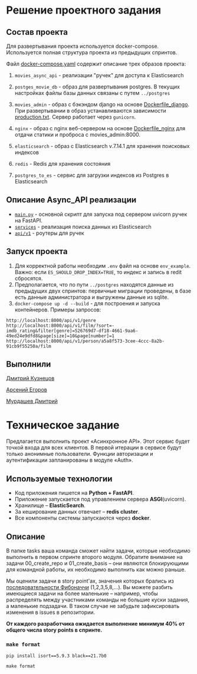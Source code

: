 # Решение проектного задания

## Состав проекта

Для развертывания проекта используется docker-compose.
Используется полная структура проекта из предыдущих спринтов.

Файл [docker-compose.yaml](https://github.com/dimk00z/Async_API_sprint_1/blob/main/docker-compose.yaml) содержит описание трех образов проекта:

1. `movies_async_api` - реализации "ручек" для доступа к Elasticsearch

2. `postges_movie_db` - образ для развертывания postgres. В текущих настройках файлы базы данных связаны с путем `../postgres`
3. `movies_admin` - образ с бэкэндом django на основе [Dockerfile_django](https://github.com/dimk00z/Async_API_sprint_1/blob/main/Dockerfile_django). При развертывании в образ устанавливаются зависимости [production.txt](https://github.com/dimk00z/Async_API_sprint_1/blob/main/movies_admin/requirements/production.txt). Сервер работает через `gunicorn`.
4. `nginx` - образ с nginx веб-сервером на основе [Dockerfile_nginx](https://github.com/dimk00z/Async_API_sprint_1/blob/main/nginx/Dockerfile_nginx) для отдачи статики и проброса с movies_admin:8000.
5. `elasticsearch` - образ с Elasticsearch v.7.14.1 для хранения поисковых индексов
6. `redis` - Redis для хранения состояния
7. `postgres_to_es` - сервис для загрузки индексов из Postgres в Elasticsearch

## Описание Async_API реализации

- [`main.py`](https://github.com/dimk00z/Async_API_sprint_1/blob/main/async_api/src/main.py) - основной скрипт для запуска под сервером uvicorn ручек на FastAPI.
- [`services`](https://github.com/dimk00z/Async_API_sprint_1/tree/main/async_api/src/services) - реализация поиска данных из Elasticsearch
- [`api/v1`](https://github.com/dimk00z/Async_API_sprint_1/tree/main/async_api/src/api/v1) - роутеры для ручек

## Запуск проекта

1. Для корректной работы необходим `.env` файл на основе `env_example`. Важно: если `ES_SHOULD_DROP_INDEX=TRUE`, то индекс и запись в redit сбросятся.
2. Предполагается, что по пути `../postgres` находятся данные из предыдущих двух спринтов: первичные миграции проведены, в базе есть данные администратора и выгружены данные из sqlite.
4. `docker-compose up -d --build` - для построения и запуска контейнеров.
Примеры запросов:
```
http://localhost:8000/api/v1/genre
http://localhost:8000/api/v1/film/?sort=-imdb_rating&filter[genre]=526769d7-df18-4661-9aa6-49ed24e9dfd8&page[size]=10&page[number]=1
http://localhost:8000/api/v1/person/a5a8f573-3cee-4ccc-8a2b-91cb9f55250a/film
```
## Выполнили

[Дмитрий Кузнецов](https://github.com/dimk00z)

[Арсений Егоров](https://github.com/marchinho11)

[Мурдашев Дмитрий](https://github.com/di3mus)



# Техническое задание

Предлагается выполнить проект «Асинхронное API». Этот сервис будет точкой входа для всех клиентов. В первой итерации в сервисе будут только анонимные пользователи. Функции авторизации и аутентификации запланированы в модуле «Auth».

## Используемые технологии

- Код приложения пишется на **Python + FastAPI**.
- Приложение запускается под управлением сервера **ASGI**(uvicorn).
- Хранилище – **ElasticSearch**.
- За кеширование данных отвечает – **redis cluster**.
- Все компоненты системы запускаются через **docker**.

## Описание
В папке tasks ваша команда сможет найти задачи, которые необходимо выполнить в первом спринте второго модуля. Обратите внимание на задачи 00_create_repo и 01_create_basis – они являются блокирующими для командной работы, их необходимо выполнить как можно раньше.

Мы оценили задачи в story point'ах, значения которых брались из [последовательности Фибоначчи](https://ru.wikipedia.org/wiki/Числа_Фибоначчи) (1,2,3,5,8,…).
Вы можете разбить имеющиеся задачи на более маленькие – например, чтобы распределять между участниками команды не большие куски задания, а маленькие подзадачи. В таком случае не забудьте зафиксировать изменения в issues в репозитории.

**От каждого разработчика ожидается выполнение минимум 40% от общего числа story points в спринте.**

### `make format`
```shell
pip install isort==5.9.3 black==21.7b0

make format
```